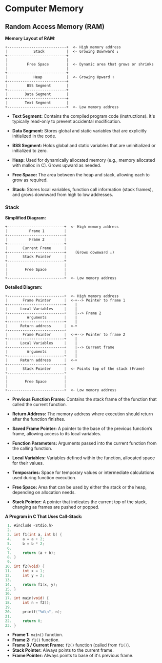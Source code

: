 # Computer Memory
## Random Access Memory (RAM)
**Memory Layout of RAM:**
```plaintext
+---------------------------+  <- High memory address
|            Stack          |  <- Growing Downward ↓
+---------------------------+
|                           |
|         Free Space        |  <- Dynamic area that grows or shrinks
|                           |
+---------------------------+
|            Heap           |  <- Growing Upward ↑
+---------------------------+
|         BSS Segment       |
+---------------------------+
|        Data Segment       |
+---------------------------+
|        Text Segment       |
+---------------------------+  <- Low memory address
```

- **Text Segment:** Contains the compiled program code (instructions). It's typically read-only to prevent accidental modification.

- **Data Segment:** Stores global and static variables that are explicitly initialized in the code.

- **BSS Segment:** Holds global and static variables that are uninitialized or initialized to zero.

- **Heap:** Used for dynamically allocated memory (e.g., memory allocated with malloc in C). Grows upward as needed.

- **Free Space:** The area between the heap and stack, allowing each to grow as required.

- **Stack:** Stores local variables, function call information (stack frames), and grows downward from high to low addresses.

### Stack
**Simplified Diagram:**
```plaintext
+--------------------------+  <- High memory address
|          Frame 1         |
+--------------------------+
|          Frame 2         |
+--------------------------+
|       Current Frame      |
+--------------------------+    (Grows downward ↓)
|       Stack Pointer      |
+--------------------------+
|                          |
|        Free Space        |
|                          |
+--------------------------+  <- Low memory address
```

**Detailed Diagram:**
```plaintext
+--------------------------+  <- High memory address
|       Frame Pointer      |  <-+--> Pointer to frame 1
+--------------------------+    |
|      Local Variables     |    |
+--------------------------+    |--> Frame 2
|         Arguments        |    |
+--------------------------+    |
|      Return address      |  <-+
+--------------------------+
|       Frame Pointer      |  <-+--> Pointer to frame 2
+--------------------------+    |
|      Local Variables     |    |
+--------------------------+    |--> Current frame
|         Arguments        |    |
+--------------------------+    |
|      Return address      |  <-+
+--------------------------+
|       Stack Pointer      |  <- Points top of the stack (Frame)
+--------------------------+
|                          |
|        Free Space        |
|                          |
+--------------------------+  <- Low memory address
```

- **Previous Function Frame:** Contains the stack frame of the function that called the current function.

- **Return Address:** The memory address where execution should return after the function finishes.

- **Saved Frame Pointer:** A pointer to the base of the previous function’s frame, allowing access to its local variables.

- **Function Parameters:** Arguments passed into the current function from the calling function.

- **Local Variables:** Variables defined within the function, allocated space for their values.

- **Temporaries:** Space for temporary values or intermediate calculations used during function execution.

- **Free Space:** Area that can be used by either the stack or the heap, depending on allocation needs.

- **Stack Pointer:** A pointer that indicates the current top of the stack, changing as frames are pushed or popped.

**A Program in C That Uses Call-Stack:**
```c
 1. #include <stdio.h>
 2.
 3. int f1(int a, int b) {
 4.     a = a + 2;
 5.     b = b * 2;
 6.
 7.     return (a + b);
 8. }
 9.
10. int f2(void) {
11.     int x = 1;
12.     int y = 2;
13.
14.     return f1(x, y);
15. }
16.
17. int main(void) {
18.     int n = f2();
19.
20.     printf("%d\n", n);
21.
22.     return 0;
23. }
```

- **Frame 1:** `main()` function.
- **Frame 2:** `f1()` function.
- **Frame 3 / Current Frame:** `f2()` function (called from `f1()`).
- **Stack Pointer:** Always points to the current frame.
- **Frame Pointer:** Always points to base of it's previous frame.


